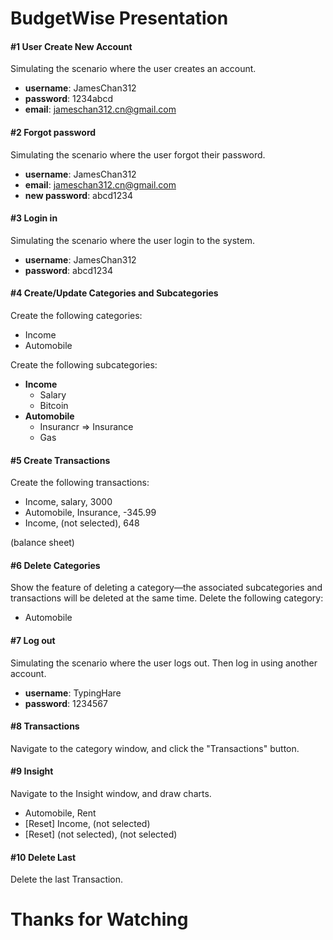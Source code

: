# BudgetWise Presentation

#### #1 User Create New Account

Simulating the scenario where the user creates an account.

* **username**: JamesChan312
* **password**: 1234abcd
* **email**: jameschan312.cn@gmail.com

#### #2 Forgot password

Simulating the scenario where the user forgot their password.

* **username**: JamesChan312
* **email**: jameschan312.cn@gmail.com
* **new password**: abcd1234

#### #3 Login in

Simulating the scenario where the user login to the system.

* **username**: JamesChan312
* **password**: abcd1234

#### #4 Create/Update Categories and Subcategories

Create the following categories:

* Income
* Automobile

Create the following subcategories:

* **Income**
  * Salary
  * Bitcoin
* **Automobile**
  * Insurancr => Insurance
  * Gas

#### #5 Create Transactions

Create the following transactions:

* Income, salary, 3000
* Automobile, Insurance, -345.99
* Income, (not selected), 648

(balance sheet)

#### #6 Delete Categories

Show the feature of deleting a category—the associated subcategories and transactions will be deleted at the same time. Delete the following category:

* Automobile

#### #7 Log out

Simulating the scenario where the user logs out. Then log in using another account.

* **username**: TypingHare
* **password**: 1234567

#### #8 Transactions

Navigate to the category window, and click the "Transactions" button.

#### #9 Insight

Navigate to the Insight window, and draw charts.

* Automobile, Rent
* [Reset] Income, (not selected)
* [Reset] (not selected), (not selected)

#### #10 Delete Last

Delete the last Transaction.





















# Thanks for Watching
